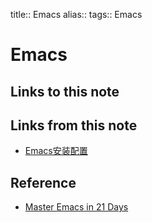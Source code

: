 title:: Emacs
alias:: 
tags:: Emacs

# Emacs

## Links to this note

## Links from this note

- [Emacs安装配置](2019022402.md)

## Reference

- [Master Emacs in 21 Days](http://book.emacs-china.org/)